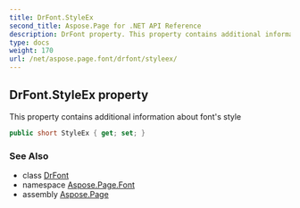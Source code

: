 ```yaml
---
title: DrFont.StyleEx
second_title: Aspose.Page for .NET API Reference
description: DrFont property. This property contains additional information about fonts style
type: docs
weight: 170
url: /net/aspose.page.font/drfont/styleex/
---
```

## DrFont.StyleEx property

This property contains additional information about font's style

```csharp
public short StyleEx { get; set; }
```

### See Also

* class [DrFont](../)
* namespace [Aspose.Page.Font](../../drfont/)
* assembly [Aspose.Page](../../../)


